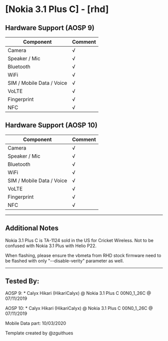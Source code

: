 # [Nokia 3.1 Plus C] - [rhd]

## Hardware Support (AOSP 9)
| Component                 |      Comment                                              |
|---------------------------|-----------------------------------------------------------|
| Camera                    | √                                                         |
| Speaker / Mic             | √                                                         |
| Bluetooth                 | √                                                         |
| WiFi                      | √                                                         |
| SIM / Mobile Data / Voice | √                                                         |
| VoLTE                     | √                                                         |
| Fingerprint               | √                                                         |
| NFC                       | √                                                         |

## Hardware Support (AOSP 10)
| Component                 |      Comment                                              |
|---------------------------|-----------------------------------------------------------|
| Camera                    | √                                                         |
| Speaker / Mic             | √                                                         |
| Bluetooth                 | √                                                         |
| WiFi                      | √                                                         |
| SIM / Mobile Data / Voice | √                                                         |
| VoLTE                     | √                                                         |
| Fingerprint               | √                                                         |
| NFC                       | √                                                         |

***
## Additional Notes

Nokia 3.1 Plus C is TA-1124 sold in the US for Cricket Wireless. Not to be confused with Nokia 3.1 Plus with Helio P22.

When flashing, please ensure the vbmeta from RHD stock firmware need to be flashed with only "--disable-verity" parameter as well.

***


## Tested By:
AOSP 9: * Calyx Hikari (HikariCalyx) @ Nokia 3.1 Plus C 00N0_1_26C @ 07/11/2019

AOSP 10: * Calyx Hikari (HikariCalyx) @ Nokia 3.1 Plus C 00N0_1_26C @ 07/11/2019

Mobile Data part: 10/03/2020

Template created by @zguithues